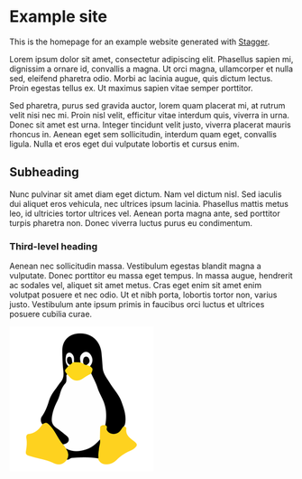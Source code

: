 # Example site

This is the homepage for an example website generated with [Stagger](https://bitbucket.org/maddy83/stagger/).

Lorem ipsum dolor sit amet, consectetur adipiscing elit. Phasellus sapien mi, dignissim a ornare id, convallis a magna. Ut orci magna, ullamcorper et nulla sed, eleifend pharetra odio. Morbi ac lacinia augue, quis dictum lectus. Proin egestas tellus ex. Ut maximus sapien vitae semper porttitor.

Sed pharetra, purus sed gravida auctor, lorem quam placerat mi, at rutrum velit nisi nec mi. Proin nisl velit, efficitur vitae interdum quis, viverra in urna. Donec sit amet est urna. Integer tincidunt velit justo, viverra placerat mauris rhoncus in. Aenean eget sem sollicitudin, interdum quam eget, convallis ligula. Nulla et eros eget dui vulputate lobortis et cursus enim.

## Subheading

Nunc pulvinar sit amet diam eget dictum. Nam vel dictum nisl. Sed iaculis dui aliquet eros vehicula, nec ultrices ipsum lacinia. Phasellus mattis metus leo, id ultricies tortor ultrices vel. Aenean porta magna ante, sed porttitor turpis pharetra non. Donec viverra luctus purus eu condimentum.

### Third-level heading

Aenean nec sollicitudin massa. Vestibulum egestas blandit magna a vulputate. Donec porttitor eu massa eget tempus. In massa augue, hendrerit ac sodales vel, aliquet sit amet metus. Cras eget enim sit amet enim volutpat posuere et nec odio. Ut et nibh porta, lobortis tortor non, varius justo. Vestibulum ante ipsum primis in faucibus orci luctus et ultrices posuere cubilia curae.

![linux](linux.png)

